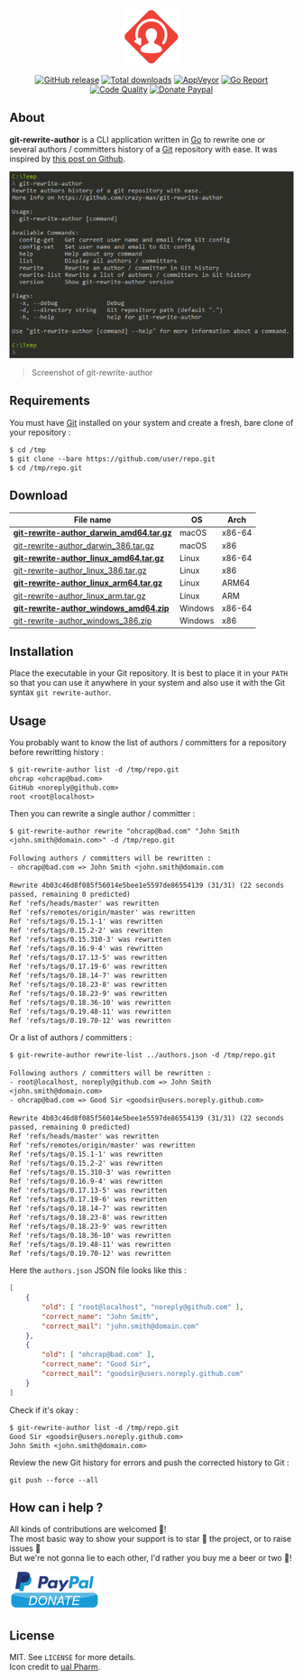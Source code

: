 <p align="center"><a href="https://github.com/crazy-max/git-rewrite-author" target="_blank"><img width="100"src="https://raw.githubusercontent.com/crazy-max/git-rewrite-author/master/.res/git-rewrite-author.png"></a></p>

<p align="center">
  <a href="https://github.com/crazy-max/git-rewrite-author/releases/latest"><img src="https://img.shields.io/github/release/crazy-max/git-rewrite-author.svg?style=flat-square" alt="GitHub release"></a>
  <a href="https://github.com/crazy-max/git-rewrite-author/releases/latest"><img src="https://img.shields.io/github/downloads/crazy-max/git-rewrite-author/total.svg?style=flat-square" alt="Total downloads"></a>
  <a href="https://ci.appveyor.com/project/crazy-max/git-rewrite-author"><img src="https://img.shields.io/appveyor/ci/crazy-max/git-rewrite-author.svg?style=flat-square" alt="AppVeyor"></a>
  <a href="https://goreportcard.com/report/github.com/crazy-max/git-rewrite-author"><img src="https://goreportcard.com/badge/github.com/crazy-max/git-rewrite-author?style=flat-square" alt="Go Report"></a>
  <a href="https://www.codacy.com/app/crazy-max/git-rewrite-author"><img src="https://img.shields.io/codacy/grade/356b78c4f48e4e2e9d286dd79be84d3f.svg?style=flat-square" alt="Code Quality"></a>
  <a href="https://www.paypal.com/cgi-bin/webscr?cmd=_s-xclick&hosted_button_id=WEWXNDUNNE9HU"><img src="https://img.shields.io/badge/donate-paypal-7057ff.svg?style=flat-square" alt="Donate Paypal"></a>
</p>

## About

**git-rewrite-author** is a CLI application written in [Go](https://golang.org/) to rewrite one or several authors / committers history of a [Git](https://git-scm.com/) repository with ease. It was inspired by [this post on Github](https://help.github.com/articles/changing-author-info/).

![](.res/screenshot-20171114.png)
> Screenshot of git-rewrite-author

## Requirements

You must have [Git](https://git-scm.com/) installed on your system and create a fresh, bare clone of your repository :

```
$ cd /tmp
$ git clone --bare https://github.com/user/repo.git
$ cd /tmp/repo.git
```

## Download

| File name                                                                                                                                                    | OS      | Arch    |
| ------------------------------------------------------------------------------------------------------------------------------------------------------------ | ------- | ------- |
| **[git-rewrite-author_darwin_amd64.tar.gz](https://github.com/crazy-max/git-rewrite-author/releases/download/1.1.2/git-rewrite-author_darwin_amd64.tar.gz)** | macOS   | x86-64  |
| [git-rewrite-author_darwin_386.tar.gz](https://github.com/crazy-max/git-rewrite-author/releases/download/1.1.2/git-rewrite-author_darwin_386.tar.gz)         | macOS   | x86     |
| **[git-rewrite-author_linux_amd64.tar.gz](https://github.com/crazy-max/git-rewrite-author/releases/download/1.1.2/git-rewrite-author_linux_amd64.tar.gz)**   | Linux   | x86-64  |
| [git-rewrite-author_linux_386.tar.gz](https://github.com/crazy-max/git-rewrite-author/releases/download/1.1.2/git-rewrite-author_linux_386.tar.gz)           | Linux   | x86     |
| **[git-rewrite-author_linux_arm64.tar.gz](https://github.com/crazy-max/git-rewrite-author/releases/download/1.1.2/git-rewrite-author_linux_arm64.tar.gz)**   | Linux   | ARM64   |
| [git-rewrite-author_linux_arm.tar.gz](https://github.com/crazy-max/git-rewrite-author/releases/download/1.1.2/git-rewrite-author_linux_arm.tar.gz)           | Linux   | ARM     |
| **[git-rewrite-author_windows_amd64.zip](https://github.com/crazy-max/git-rewrite-author/releases/download/1.1.2/git-rewrite-author_windows_amd64.zip)**     | Windows | x86-64  |
| [git-rewrite-author_windows_386.zip](https://github.com/crazy-max/git-rewrite-author/releases/download/1.1.2/git-rewrite-author_windows_386.zip)             | Windows | x86     |

## Installation

Place the executable in your Git repository. It is best to place it in your `PATH` so that you can use it anywhere in your system and also use it with the Git syntax `git rewrite-author`.

## Usage

You probably want to know the list of authors / committers for a repository before rewritting history :

```
$ git-rewrite-author list -d /tmp/repo.git
ohcrap <ohcrap@bad.com>
GitHub <noreply@github.com>
root <root@localhost>
```

Then you can rewrite a single author / committer :

```
$ git-rewrite-author rewrite "ohcrap@bad.com" "John Smith <john.smith@domain.com>" -d /tmp/repo.git

Following authors / committers will be rewritten :
- ohcrap@bad.com => John Smith <john.smith@domain.com

Rewrite 4b03c46d8f085f56014e5bee1e5597de86554139 (31/31) (22 seconds passed, remaining 0 predicted)
Ref 'refs/heads/master' was rewritten
Ref 'refs/remotes/origin/master' was rewritten
Ref 'refs/tags/0.15.1-1' was rewritten
Ref 'refs/tags/0.15.2-2' was rewritten
Ref 'refs/tags/0.15.310-3' was rewritten
Ref 'refs/tags/0.16.9-4' was rewritten
Ref 'refs/tags/0.17.13-5' was rewritten
Ref 'refs/tags/0.17.19-6' was rewritten
Ref 'refs/tags/0.18.14-7' was rewritten
Ref 'refs/tags/0.18.23-8' was rewritten
Ref 'refs/tags/0.18.23-9' was rewritten
Ref 'refs/tags/0.18.36-10' was rewritten
Ref 'refs/tags/0.19.48-11' was rewritten
Ref 'refs/tags/0.19.70-12' was rewritten
```

Or a list of authors / committers :

```
$ git-rewrite-author rewrite-list ../authors.json -d /tmp/repo.git

Following authors / committers will be rewritten :
- root@localhost, noreply@github.com => John Smith <john.smith@domain.com>
- ohcrap@bad.com => Good Sir <goodsir@users.noreply.github.com>

Rewrite 4b03c46d8f085f56014e5bee1e5597de86554139 (31/31) (22 seconds passed, remaining 0 predicted)
Ref 'refs/heads/master' was rewritten
Ref 'refs/remotes/origin/master' was rewritten
Ref 'refs/tags/0.15.1-1' was rewritten
Ref 'refs/tags/0.15.2-2' was rewritten
Ref 'refs/tags/0.15.310-3' was rewritten
Ref 'refs/tags/0.16.9-4' was rewritten
Ref 'refs/tags/0.17.13-5' was rewritten
Ref 'refs/tags/0.17.19-6' was rewritten
Ref 'refs/tags/0.18.14-7' was rewritten
Ref 'refs/tags/0.18.23-8' was rewritten
Ref 'refs/tags/0.18.23-9' was rewritten
Ref 'refs/tags/0.18.36-10' was rewritten
Ref 'refs/tags/0.19.48-11' was rewritten
Ref 'refs/tags/0.19.70-12' was rewritten
```

Here the `authors.json` JSON file looks like this :

```json
[
	{
		"old": [ "root@localhost", "noreply@github.com" ],
		"correct_name": "John Smith",
		"correct_mail": "john.smith@domain.com"
	},
 	{
		"old": [ "ohcrap@bad.com" ],
		"correct_name": "Good Sir",
		"correct_mail": "goodsir@users.noreply.github.com"
	}
]
```

Check if it's okay :

```
$ git-rewrite-author list -d /tmp/repo.git
Good Sir <goodsir@users.noreply.github.com>
John Smith <john.smith@domain.com>
```

Review the new Git history for errors and push the corrected history to Git :

```
git push --force --all
```

## How can i help ?

All kinds of contributions are welcomed :raised_hands:!<br />
The most basic way to show your support is to star :star2: the project, or to raise issues :speech_balloon:<br />
But we're not gonna lie to each other, I'd rather you buy me a beer or two :beers:!

[![Paypal](.res/paypal-donate.png)](https://www.paypal.com/cgi-bin/webscr?cmd=_s-xclick&hosted_button_id=WEWXNDUNNE9HU)

## License

MIT. See `LICENSE` for more details.<br />
Icon credit to [ual Pharm](https://www.shareicon.net/author/ual-pharm).
